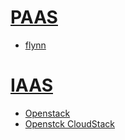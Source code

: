 # [PAAS](../paas)
* [flynn](../flynn)

# [IAAS](../iaas)
* [Openstack](../openstack)
* [Openstck CloudStack](https://gitlab.com/tobkern1980/home-net4-environment/wikis/openstack)
